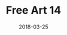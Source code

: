 ---
title: Free Art 14
date: '2018-03-25'
thumb_image: images/mar-3yo/free-art14.jpg
thumb_image_alt: Free Art 14
image: images/mar-3yo/free-art14.jpg
image_alt: Free Art 14
template: project
---	